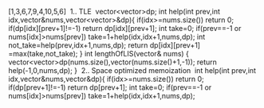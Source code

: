 [1,3,6,7,9,4,10,5,6]
​
1.. TLE
​
vector<vector<int>>dp;
int help(int prev,int idx,vector<int>&nums,vector<vector<int>>&dp){
if(idx>=nums.size()) return 0;
if(dp[idx][prev+1]!=-1) return dp[idx][prev+1];
int take=0;
if(prev==-1 or nums[idx]>nums[prev]) take=1+help(idx,idx+1,nums,dp);
int not_take=help(prev,idx+1,nums,dp);
return dp[idx][prev+1] =max(take,not_take);
}
int lengthOfLIS(vector<int>& nums) {
vector<vector<int>>dp(nums.size(),vector<int>(nums.size()+1,-1));
return help(-1,0,nums,dp);
}
​
2.. Space optimized memoization
​
int help(int prev,int idx,vector<int>&nums,vector<int>&dp){
if(idx>=nums.size()) return 0;
if(dp[prev+1]!=-1) return dp[prev+1];
int take=0;
if(prev==-1 or nums[idx]>nums[prev]) take=1+help(idx,idx+1,nums,dp);